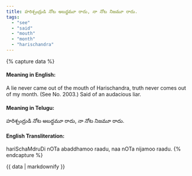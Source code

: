 ```yaml
---
title: హరిశ్చంద్రుడి నోట అబద్ధమూ రాదు, నా నోట నిజమూ రాదు.
tags:
  - "see"
  - "said"
  - "mouth"
  - "month"
  - "harischandra"
---
```


{% capture data %}
#### Meaning in English:
A lie never came out of the mouth of Harischandra, truth never comes out of my month.
(See No. 2003.)
Said of an audacious liar.

#### Meaning in Telugu:
హరిశ్చంద్రుడి నోట అబద్ధమూ రాదు, నా నోట నిజమూ రాదు.

#### English Transliteration:
hariSchaMdruDi nOTa abaddhamoo raadu, naa nOTa nijamoo raadu.
{% endcapture %}

{{ data | markdownify }}


